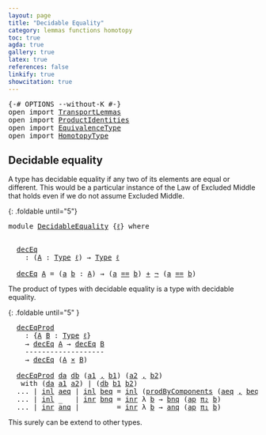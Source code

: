 ```yaml
---
layout: page
title: "Decidable Equality"
category: lemmas functions homotopy
toc: true
agda: true
gallery: true
latex: true
references: false
linkify: true
showcitation: true
---
```


<div class="hide" >
<pre class="Agda">
<a id="218" class="Symbol">{-#</a> <a id="222" class="Keyword">OPTIONS</a> <a id="230" class="Pragma">--without-K</a> <a id="242" class="Symbol">#-}</a>
<a id="246" class="Keyword">open</a> <a id="251" class="Keyword">import</a> <a id="258" href="TransportLemmas.html" class="Module">TransportLemmas</a>
<a id="274" class="Keyword">open</a> <a id="279" class="Keyword">import</a> <a id="286" href="ProductIdentities.html" class="Module">ProductIdentities</a>
<a id="304" class="Keyword">open</a> <a id="309" class="Keyword">import</a> <a id="316" href="EquivalenceType.html" class="Module">EquivalenceType</a>
<a id="332" class="Keyword">open</a> <a id="337" class="Keyword">import</a> <a id="344" href="HomotopyType.html" class="Module">HomotopyType</a>
</pre>
</div>


## Decidable equality

A type has decidable equality if any two of its
elements are equal or different. This would be a particular
instance of the Law of Excluded Middle that holds even if we do not
assume Excluded Middle.

{: .foldable until="5"}
<pre class="Agda">
<a id="638" class="Keyword">module</a> <a id="645" href="DecidableEquality.html" class="Module">DecidableEquality</a> <a id="663" class="Symbol">{</a><a id="664" href="DecidableEquality.html#664" class="Bound">ℓ</a><a id="665" class="Symbol">}</a> <a id="667" class="Keyword">where</a>

</pre>

<pre class="Agda">
  <a id="decEq"></a><a id="701" href="DecidableEquality.html#701" class="Function">decEq</a>
    <a id="711" class="Symbol">:</a> <a id="713" class="Symbol">(</a><a id="714" href="DecidableEquality.html#714" class="Bound">A</a> <a id="716" class="Symbol">:</a> <a id="718" href="Intro.html#2793" class="Function">Type</a> <a id="723" href="DecidableEquality.html#664" class="Bound">ℓ</a><a id="724" class="Symbol">)</a> <a id="726" class="Symbol">→</a> <a id="728" href="Intro.html#2793" class="Function">Type</a> <a id="733" href="DecidableEquality.html#664" class="Bound">ℓ</a>

  <a id="738" href="DecidableEquality.html#701" class="Function">decEq</a> <a id="744" href="DecidableEquality.html#744" class="Bound">A</a> <a id="746" class="Symbol">=</a> <a id="748" class="Symbol">(</a><a id="749" href="DecidableEquality.html#749" class="Bound">a</a> <a id="751" href="DecidableEquality.html#751" class="Bound">b</a> <a id="753" class="Symbol">:</a> <a id="755" href="DecidableEquality.html#744" class="Bound">A</a><a id="756" class="Symbol">)</a> <a id="758" class="Symbol">→</a> <a id="760" class="Symbol">(</a><a id="761" href="DecidableEquality.html#749" class="Bound">a</a> <a id="763" href="BasicTypes.html#4338" class="Datatype Operator">==</a> <a id="766" href="DecidableEquality.html#751" class="Bound">b</a><a id="767" class="Symbol">)</a> <a id="769" href="BasicTypes.html#2351" class="Datatype Operator">+</a> <a id="771" href="BasicTypes.html#885" class="Function">¬</a> <a id="773" class="Symbol">(</a><a id="774" href="DecidableEquality.html#749" class="Bound">a</a> <a id="776" href="BasicTypes.html#4338" class="Datatype Operator">==</a> <a id="779" href="DecidableEquality.html#751" class="Bound">b</a><a id="780" class="Symbol">)</a>
</pre>

The product of types with decidable equality is a type with
decidable equality.

{: .foldable until="5" }
<pre class="Agda">
  <a id="decEqProd"></a><a id="915" href="DecidableEquality.html#915" class="Function">decEqProd</a>
    <a id="929" class="Symbol">:</a> <a id="931" class="Symbol">{</a><a id="932" href="DecidableEquality.html#932" class="Bound">A</a> <a id="934" href="DecidableEquality.html#934" class="Bound">B</a> <a id="936" class="Symbol">:</a> <a id="938" href="Intro.html#2793" class="Function">Type</a> <a id="943" href="DecidableEquality.html#664" class="Bound">ℓ</a><a id="944" class="Symbol">}</a>
    <a id="950" class="Symbol">→</a> <a id="952" href="DecidableEquality.html#701" class="Function">decEq</a> <a id="958" href="DecidableEquality.html#932" class="Bound">A</a> <a id="960" class="Symbol">→</a> <a id="962" href="DecidableEquality.html#701" class="Function">decEq</a> <a id="968" href="DecidableEquality.html#934" class="Bound">B</a>
    <a id="974" class="Comment">-------------------</a>
    <a id="998" class="Symbol">→</a> <a id="1000" href="DecidableEquality.html#701" class="Function">decEq</a> <a id="1006" class="Symbol">(</a><a id="1007" href="DecidableEquality.html#932" class="Bound">A</a> <a id="1009" href="BasicTypes.html#2148" class="Function Operator">×</a> <a id="1011" href="DecidableEquality.html#934" class="Bound">B</a><a id="1012" class="Symbol">)</a>

  <a id="1017" href="DecidableEquality.html#915" class="Function">decEqProd</a> <a id="1027" href="DecidableEquality.html#1027" class="Bound">da</a> <a id="1030" href="DecidableEquality.html#1030" class="Bound">db</a> <a id="1033" class="Symbol">(</a><a id="1034" href="DecidableEquality.html#1034" class="Bound">a1</a> <a id="1037" href="BasicTypes.html#1581" class="InductiveConstructor Operator">,</a> <a id="1039" href="DecidableEquality.html#1039" class="Bound">b1</a><a id="1041" class="Symbol">)</a> <a id="1043" class="Symbol">(</a><a id="1044" href="DecidableEquality.html#1044" class="Bound">a2</a> <a id="1047" href="BasicTypes.html#1581" class="InductiveConstructor Operator">,</a> <a id="1049" href="DecidableEquality.html#1049" class="Bound">b2</a><a id="1051" class="Symbol">)</a>
   <a id="1056" class="Keyword">with</a> <a id="1061" class="Symbol">(</a><a id="1062" href="DecidableEquality.html#1027" class="Bound">da</a> <a id="1065" href="DecidableEquality.html#1034" class="Bound">a1</a> <a id="1068" href="DecidableEquality.html#1044" class="Bound">a2</a><a id="1070" class="Symbol">)</a> <a id="1072" class="Symbol">|</a> <a id="1074" class="Symbol">(</a><a id="1075" href="DecidableEquality.html#1030" class="Bound">db</a> <a id="1078" href="DecidableEquality.html#1039" class="Bound">b1</a> <a id="1081" href="DecidableEquality.html#1049" class="Bound">b2</a><a id="1083" class="Symbol">)</a>
  <a id="1087" class="Symbol">...</a> <a id="1091" class="Symbol">|</a> <a id="1093" href="BasicTypes.html#2414" class="InductiveConstructor">inl</a> <a id="1097" href="DecidableEquality.html#1097" class="Bound">aeq</a> <a id="1101" class="Symbol">|</a> <a id="1103" href="BasicTypes.html#2414" class="InductiveConstructor">inl</a> <a id="1107" href="DecidableEquality.html#1107" class="Bound">beq</a> <a id="1111" class="Symbol">=</a> <a id="1113" href="BasicTypes.html#2414" class="InductiveConstructor">inl</a> <a id="1117" class="Symbol">(</a><a id="1118" href="ProductIdentities.html#741" class="Function">prodByComponents</a> <a id="1135" class="Symbol">(</a><a id="1136" href="DecidableEquality.html#1097" class="Bound">aeq</a> <a id="1140" href="BasicTypes.html#1581" class="InductiveConstructor Operator">,</a> <a id="1142" href="DecidableEquality.html#1107" class="Bound">beq</a><a id="1145" class="Symbol">))</a>
  <a id="1150" class="Symbol">...</a> <a id="1154" class="Symbol">|</a> <a id="1156" href="BasicTypes.html#2414" class="InductiveConstructor">inl</a> <a id="1160" class="Symbol">_</a>   <a id="1164" class="Symbol">|</a> <a id="1166" href="BasicTypes.html#2432" class="InductiveConstructor">inr</a> <a id="1170" href="DecidableEquality.html#1170" class="Bound">bnq</a> <a id="1174" class="Symbol">=</a> <a id="1176" href="BasicTypes.html#2432" class="InductiveConstructor">inr</a> <a id="1180" class="Symbol">λ</a> <a id="1182" href="DecidableEquality.html#1182" class="Bound">b</a> <a id="1184" class="Symbol">→</a> <a id="1186" href="DecidableEquality.html#1170" class="Bound">bnq</a> <a id="1190" class="Symbol">(</a><a id="1191" href="AlgebraOnPaths.html#389" class="Function">ap</a> <a id="1194" href="BasicTypes.html#1608" class="Field">π₂</a> <a id="1197" href="DecidableEquality.html#1182" class="Bound">b</a><a id="1198" class="Symbol">)</a>
  <a id="1202" class="Symbol">...</a> <a id="1206" class="Symbol">|</a> <a id="1208" href="BasicTypes.html#2432" class="InductiveConstructor">inr</a> <a id="1212" href="DecidableEquality.html#1212" class="Bound">anq</a> <a id="1216" class="Symbol">|</a> <a id="1218" class="Symbol">_</a>       <a id="1226" class="Symbol">=</a> <a id="1228" href="BasicTypes.html#2432" class="InductiveConstructor">inr</a> <a id="1232" class="Symbol">λ</a> <a id="1234" href="DecidableEquality.html#1234" class="Bound">b</a> <a id="1236" class="Symbol">→</a> <a id="1238" href="DecidableEquality.html#1212" class="Bound">anq</a> <a id="1242" class="Symbol">(</a><a id="1243" href="AlgebraOnPaths.html#389" class="Function">ap</a> <a id="1246" href="BasicTypes.html#1597" class="Field">π₁</a> <a id="1249" href="DecidableEquality.html#1234" class="Bound">b</a><a id="1250" class="Symbol">)</a>
</pre>

This surely can be extend to other types.
